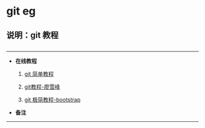 # git eg

## 说明：git 教程

## 
--------

* **在线教程**

    1.  [git 简单教程](http://www.ruanyifeng.com/blog/2015/12/git-cheat-sheet.html)
    
    2. [git教程-廖雪峰 ](http://www.liaoxuefeng.com/wiki/0013739516305929606dd18361248578c67b8067c8c017b000)

    3. [git 极简教程-bootstrap](http://www.bootcss.com/p/git-guide/)



*  **备注**

--------